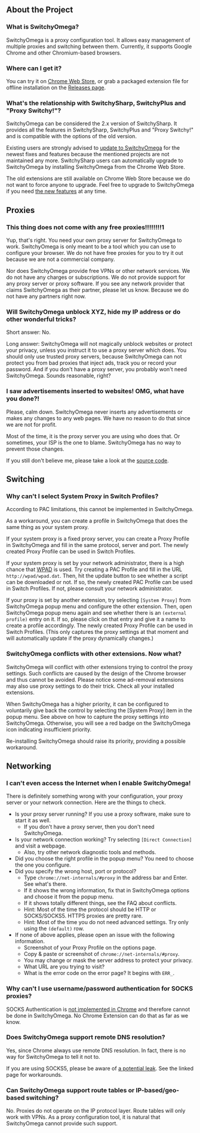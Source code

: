 About the Project
-----------------

### What is SwitchyOmega?

SwitchyOmega is a proxy configuration tool. It allows easy management of multiple proxies and switching between them. Currently, it supports Google Chrome and other Chromium-based browsers.

### Where can I get it?

You can try it on [Chrome Web Store](https://chrome.google.com/webstore/detail/padekgcemlokbadohgkifijomclgjgif),
or grab a packaged extension file for offline installation on the [Releases page](https://github.com/FelisCatus/SwitchyOmega/releases).

### What's the relationship with SwitchySharp, SwitchyPlus and "Proxy Switchy!"?

SwitchyOmega can be considered the 2.x version of SwitchySharp. It provides all the features in SwitchySharp, SwitchyPlus and "Proxy Switchy!" and is compatible with the options of the old version.

Existing users are strongly advised to [update to SwitchyOmega](https://github.com/FelisCatus/SwitchyOmega/wiki/What's-new-in-SwitchyOmega#how-to-upgrade) for the newest fixes and features because the mentioned projects are not maintained any more. SwitchySharp users can automatically upgrade to SwitchyOmega by installing SwitchyOmega from the Chrome Web Store.

The old extensions are still available on Chrome Web Store because we do not want to force anyone to upgrade. Feel free to upgrade to SwitchyOmega if you need [the new features](https://github.com/FelisCatus/SwitchyOmega/wiki/What's-new-in-SwitchyOmega) at any time.

Proxies
-------

### This thing does not come with any free proxies!!!!!!!!1

Yup, that's right. You need your own proxy server for SwitchyOmega to work. SwitchyOmega is only meant to be a tool which you can use to configure your browser. We do not have free proxies for you to try it out because we are not a commercial company.

Nor does SwitchyOmega provide free VPNs or other network services. We do not have any charges or subscriptions. We do not provide support for any proxy server or proxy software. If you see any network provider that claims SwitchyOmega as their partner, please let us know. Because we do not have any partners right now.

### Will SwitchyOmega unblock XYZ, hide my IP address or do other wonderful tricks?

Short answer: No.

Long answer: SwitchyOmega will not magically unblock websites or protect your privacy, unless you instruct it to use a proxy server which does. You should only use trusted proxy servers, because SwitchyOmega can not protect you from bad proxies that inject ads, track you or record your password. And if you don't have a proxy server, you probably won't need SwitchyOmega. Sounds reasonable, right?

### I saw advertisements inserted to websites! OMG, what have you done?!

Please, calm down. SwitchyOmega never inserts any advertisements or makes any changes to any web pages. We have no reason to do that since we are not for profit.

Most of the time, it is the proxy server you are using who does that. Or sometimes, your ISP is the one to blame. SwitchyOmega has no way to prevent those changes.

If you still don't believe me, please take a look at the [source code](https://github.com/FelisCatus/SwitchyOmega).

Switching
---------

### Why can't I select System Proxy in Switch Profiles?

According to PAC limitations, this cannot be implemented in SwitchyOmega.

As a workaround, you can create a profile in SwitchyOmega that does the same thing as your system proxy.

If your system proxy is a fixed proxy server, you can create a Proxy Profile in SwitchyOmega and fill in the same protocol, server and port. The newly created Proxy Profile can be used in Switch Profiles.

If your system proxy is set by your network administrator, there is a high chance that [WPAD](https://en.wikipedia.org/wiki/Web_Proxy_Auto-Discovery_Protocol) is used. Try creating a PAC Profile and fill in the URL `http://wpad/wpad.dat`. Then, hit the update button to see whether a script can be downloaded or not. If so, the newly created PAC Profile can be used in Switch Profiles. If not, please consult your network administrator.

If your proxy is set by another extension, try selecting `[System Proxy]` from SwitchyOmega popup menu and configure the other extension. Then, open SwitchyOmega popup menu again and see whether there is an `(external profile)` entry on it. If so, please click on that entry and give it a name to create a profile accordingly. The newly created Proxy Profile can be used in Switch Profiles. (This only captures the proxy settings at that moment and will automatically update if the proxy dynamically changes.)

### SwitchyOmega conflicts with other extensions. Now what?

SwitchyOmega will conflict with other extensions trying to control the proxy settings. Such conflicts are caused by the design of the Chrome browser and thus cannot be avoided. Please notice some ad-removal extensions may also use proxy settings to do their trick. Check all your installed extensions.

When SwitchyOmega has a higher priority, it can be configured to voluntarily give back the control by selecting the [System Proxy] item in the popup menu. See above on how to capture the proxy settings into SwitchyOmega. Otherwise, you will see a red badge on the SwitchyOmega icon indicating insufficient priority.

Re-installing SwitchyOmega should raise its priority, providing a possible workaround.

Networking
----------

### I can't even access the Internet when I enable SwitchyOmega!

There is definitely something wrong with your configuration, your proxy server or your network connection. Here are the things to check.

* Is your proxy server running? If you use a proxy software, make sure to start it as well.
  - If you don't have a proxy server, then you don't need SwitchyOmega.
* Is your network connection working? Try selecting `[Direct Connection]` and visit a webpage.
  - Also, try other network diagnostic tools and methods.
* Did you choose the right profile in the popup menu? You need to choose the one you configure.
* Did you specify the wrong host, port or protocol?
  - Type `chrome://net-internals/#proxy` in the address bar and Enter. See what's there.
  - If it shows the wrong information, fix that in SwitchyOmega options and choose it from the popup menu.
  - If it shows totally different things, see the FAQ about conflicts.
  - Hint: Most of the time the protocol should be HTTP or SOCKS/SOCKS5. HTTPS proxies are pretty rare.
  - Hint: Most of the time you do not need advanced settings. Try only using the `(default)` row.
* If none of above applies, please open an issue with the following information.
  - Screenshot of your Proxy Profile on the options page.
  - Copy & paste or screenshot of `chrome://net-internals/#proxy`.
  - You may change or mask the server address to protect your privacy.
  - What URL are you trying to visit?
  - What is the error code on the error page? It begins with `ERR_`.

### Why can't I use username/password authentication for SOCKS proxies?

SOCKS Authentication is [not implemented in Chrome](https://code.google.com/p/chromium/issues/detail?id=256785) and therefore cannot be done in SwitchyOmega. No Chrome Extension can do that as far as we know.

### Does SwitchyOmega support remote DNS resolution?

Yes, since Chrome always use remote DNS resolution. In fact, there is no way for SwitchyOmega to tell it not to.

If you are using SOCKS5, please be aware of [a potential leak](https://github.com/FelisCatus/SwitchyOmega/wiki/DNS-and-SOCKS-proxy#english). See the linked page for workarounds.

### Can SwitchyOmega support route tables or IP-based/geo-based switching?

No. Proxies do not operate on the IP protocol layer. Route tables will only work with VPNs. As a proxy configuration tool, it is natural that SwitchyOmega cannot provide such support.

